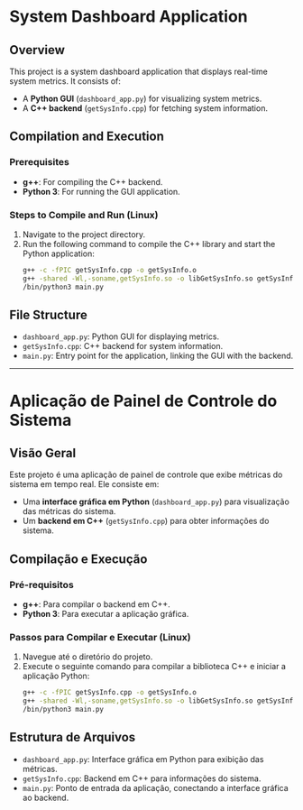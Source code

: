 # System Dashboard Application

## Overview
This project is a system dashboard application that displays real-time system metrics. It consists of:
- A **Python GUI** (`dashboard_app.py`) for visualizing system metrics.
- A **C++ backend** (`getSysInfo.cpp`) for fetching system information.

## Compilation and Execution

### Prerequisites
- **g++**: For compiling the C++ backend.
- **Python 3**: For running the GUI application.

### Steps to Compile and Run (Linux)
1. Navigate to the project directory.
2. Run the following command to compile the C++ library and start the Python application:
    ```bash
    g++ -c -fPIC getSysInfo.cpp -o getSysInfo.o
    g++ -shared -Wl,-soname,getSysInfo.so -o libGetSysInfo.so getSysInfo.o
    /bin/python3 main.py
    ```

## File Structure
- `dashboard_app.py`: Python GUI for displaying metrics.
- `getSysInfo.cpp`: C++ backend for system information.
- `main.py`: Entry point for the application, linking the GUI with the backend.

----------------------------------------------------------------------------------------------------

# Aplicação de Painel de Controle do Sistema

## Visão Geral
Este projeto é uma aplicação de painel de controle que exibe métricas do sistema em tempo real. Ele consiste em:
- Uma **interface gráfica em Python** (`dashboard_app.py`) para visualização das métricas do sistema.
- Um **backend em C++** (`getSysInfo.cpp`) para obter informações do sistema.

## Compilação e Execução

### Pré-requisitos
- **g++**: Para compilar o backend em C++.
- **Python 3**: Para executar a aplicação gráfica.

### Passos para Compilar e Executar (Linux)
1. Navegue até o diretório do projeto.
2. Execute o seguinte comando para compilar a biblioteca C++ e iniciar a aplicação Python:
    ```bash
    g++ -c -fPIC getSysInfo.cpp -o getSysInfo.o
    g++ -shared -Wl,-soname,getSysInfo.so -o libGetSysInfo.so getSysInfo.o
    /bin/python3 main.py
    ```

## Estrutura de Arquivos
- `dashboard_app.py`: Interface gráfica em Python para exibição das métricas.
- `getSysInfo.cpp`: Backend em C++ para informações do sistema.
- `main.py`: Ponto de entrada da aplicação, conectando a interface gráfica ao backend.
